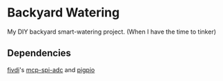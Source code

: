 Backyard Watering
======

My DIY backyard smart-watering project. (When I have the time to tinker)


Dependencies
------

[fivdi](https://github.com/fivdi)'s [mcp-spi-adc](https://github.com/fivdi/mcp-spi-adc) and [pigpio](https://github.com/fivdi/pigpio)
